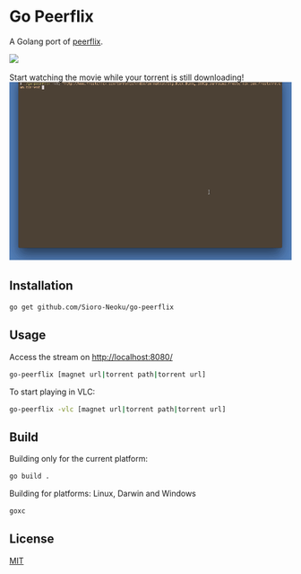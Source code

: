 # Go Peerflix

A Golang port of [peerflix](https://github.com/mafintosh/peerflix).

<img src="https://api.travis-ci.org/Sioro-Neoku/go-peerflix.svg?branch=master" />

Start watching the movie while your torrent is still downloading!
![Working of go-peerflix](./images/demo.gif)

## Installation
```sh
go get github.com/Sioro-Neoku/go-peerflix
```

## Usage
Access the stream on [http://localhost:8080/](http://localhost:8080/)
```sh
go-peerflix [magnet url|torrent path|torrent url]
```

To start playing in VLC:
```sh
go-peerflix -vlc [magnet url|torrent path|torrent url]
```

## Build

Building only for the current platform:

```bash
go build .
```


Building for platforms: Linux, Darwin and Windows

```bash
goxc
```


## License
[MIT](https://raw.githubusercontent.com/Sioro-Neoku/go-peerflix/master/LICENSE)

